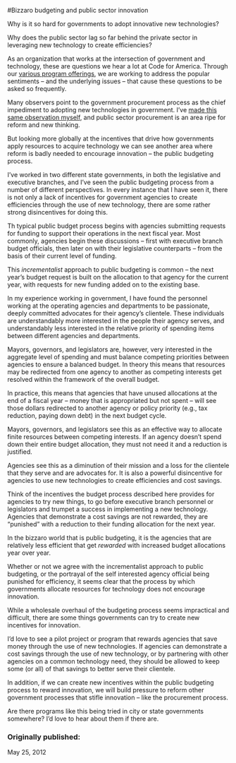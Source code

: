 #Bizzaro budgeting and public sector innovation

Why is it so hard for governments to adopt innovative new technologies?

Why does the public sector lag so far behind the private sector in leveraging new technology to create efficiencies?

As an organization that works at the intersection of government and technology, these are questions we hear a lot at Code for America. Through our [various program offerings](http://www.codeforamerica.org/about/), we are working to address the popular sentiments – and the underlying issues – that cause these questions to be asked so frequently.

Many observers point to the government procurement process as the chief impediment to adopting new technologies in government. I’ve [made this same observation myself](http://civic.io/2012/01/23/will-lack-of-procurement-reform-smother-civic-startups/), and public sector procurement is an area ripe for reform and new thinking.

But looking more globally at the incentives that drive how governments apply resources to acquire technology we can see another area where reform is badly needed to encourage innovation – the public budgeting process.


I’ve worked in two different state governments, in both the legislative and executive branches, and I’ve seen the public budgeting process from a number of different perspectives. In every instance that I have seen it, there is not only a lack of incentives for government agencies to create efficiencies through the use of new technology, there are some rather strong disincentives for doing this.

Th typical public budget process begins with agencies submitting requests for funding to support their operations in the next fiscal year. Most commonly, agencies begin these discussions – first with executive branch budget officials, then later on with their legislative counterparts – from the basis of their current level of funding.

This *incrementalist* approach to public budgeting is common – the next year’s budget request is built on the allocation to that agency for the current year, with requests for new funding added on to the existing base.

In my experience working in government, I have found the personnel working at the operating agencies and departments to be passionate, deeply committed advocates for their agency’s clientele. These individuals are understandably more interested in the people their agency serves, and understandably less interested in the relative priority of spending items between different agencies and departments.

Mayors, governors, and legislators are, however, very interested in the aggregate level of spending and must balance competing priorities between agencies to ensure a balanced budget. In theory this means that resources may be redirected from one agency to another as competing interests get resolved within the framework of the overall budget.

In practice, this means that agencies that have unused allocations at the end of a fiscal year – money that is appropriated but not spent – will see those dollars redirected to another agency or policy priority (e.g., tax reduction, paying down debt) in the next budget cycle.

Mayors, governors, and legislators see this as an effective way to allocate finite resources between competing interests. If an agency doesn’t spend down their entire budget allocation, they must not need it and a reduction is justified.

Agencies see this as a diminution of their mission and a loss for the clientele that they serve and are advocates for. It is also a powerful disincentive for agencies to use new technologies to create efficiencies and cost savings.

Think of the incentives the budget process described here provides for agencies to try new things, to go before executive branch personnel or legislators and trumpet a success in implementing a new technology. Agencies that demonstrate a cost savings are not rewarded, they are “punished” with a reduction to their funding allocation for the next year.

In the bizzaro world that is public budgeting, it is the agencies that are relatively less efficient that get *rewarded* with increased budget allocations year over year.

Whether or not we agree with the incrementalist approach to public budgeting, or the portrayal of the self interested agency official being punished for efficiency, it seems clear that the process by which governments allocate resources for technology does not encourage innovation.

While a wholesale overhaul of the budgeting process seems impractical and difficult, there are some things governments can try to create new incentives for innovation.

I’d love to see a pilot project or program that rewards agencies that save money through the use of new technologies. If agencies can demonstrate a cost savings through the use of new technology, or by partnering with other agencies on a common technology need, they should be allowed to keep some (or all) of that savings to better serve their clientele.

In addition, if we can create new incentives within the public budgeting process to reward innovation, we will build pressure to reform other government processes that stifle innovation – like the procurement process.

Are there programs like this being tried in city or state governments somewhere? I’d love to hear about them if there are.

### Originally published:
May 25, 2012 